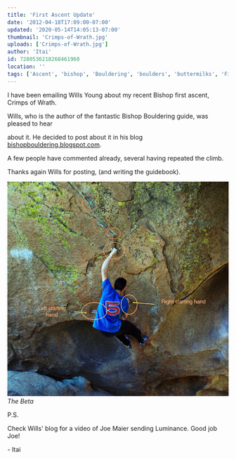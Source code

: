 ```yaml
---
title: 'First Ascent Update'
date: '2012-04-18T17:09:00-07:00'
updated: '2020-05-14T14:05:13-07:00'
thumbnail: 'Crimps-of-Wrath.jpg'
uploads: ['Crimps-of-Wrath.jpg']
author: 'Itai'
id: 7280536218268461960
location: ''
tags: ['Ascent', 'bishop', 'Bouldering', 'boulders', 'buttermilks', 'First']
---
```

I have been emailing Wills Young about my recent Bishop first ascent, Crimps of Wrath.

Wills, who is the author of the fantastic Bishop Bouldering guide, was pleased to hear

about it. He decided to post about it in his blog [bishopbouldering.blogspot.com](http://bishopbouldering.blogspot.com/2012/04/possible-new-v10-on-cave-boulder.html).

A few people have commented already, several having repeated the climb.

Thanks again Wills for posting, (and writing the guidebook).

![image alt](uploads/Crimps-of-Wrath.jpg)*The Beta*

P.S.

Check Wills' blog for a video of Joe Maier sending Luminance. Good job Joe!

\- Itai
